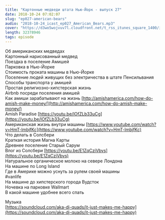 ```yaml
---
title: "Картонные медведи штата Нью-Йорк - выпуск 27"
date: 2018-10-24 07:02:07
slug: "ep027-american-bears"
audio: "2018-10-24_icast_ep027_American_Bears.mp3"
cover: "https://d3wo5wojvuv7l.cloudfront.net/t_rss_itunes_square_1400/images.spreaker.com/original/d20daaa729fc8cae11f6717f5c961b50.jpg"
length: 32378946
tags: episode
---
```

Об американских медведах  
Картонный нарисованный медвед  
Поездка в поселение Амишей  
Парковка в Нью-Йорке  
Стоимость проката машины в Нью-Йорке  
Поселение людей живущих без электричества в штате Пенсильвания  
Способы транспорта у амишей  
Простая религиозно-хипстерская жизнь  
Airbnb посреди поселения амишей  
Как амиши зарабатывают на жизнь [http://amishamerica.com/how-do-amish-make-money/](http://amishamerica.com/how-do-amish-make-money/)  
Amish Paradise [https://youtu.be/lOfZLb33uCg](https://youtu.be/lOfZLb33uCg)  
Американская жизнь внутри машины [https://www.youtube.com/watch?v=HmT-lmbjfKc](https://www.youtube.com/watch?v=HmT-lmbjfKc)  
Что делать в Солсбери  
Краткая история Магна Карты  
Древнее поселение Старый Сарум  
Влог из Солсбери [https://youtu.be/E1ZqCziVbvs](https://youtu.be/E1ZqCziVbvs)  
Натуральное органическое молоко на севере Лондона  
На машине по Long Island  
Где в Америке можно уснуть за рулем своей машины  
#vanlife  
На машине до хипстерского города Вудсток  
Ночевка на парковке Wallmart  
В какой машине удобнее всего спать  
  
Музыка  
[https://soundcloud.com/aka-dj-quads/it-just-makes-me-happy](https://soundcloud.com/aka-dj-quads/it-just-makes-me-happy)
